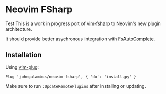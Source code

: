 # Neovim FSharp

Test
This is a work in progress port of [vim-fsharp](https://github.com/fsharp/vim-fsharp) to Neovim's new plugin architecture.

It should provide better asychronous integration with [FsAutoComplete](https://github.com/fsharp/FsAutoComplete).


## Installation

Using [vim-plug](https://github.com/junegunn/vim-plug):

```
Plug 'johngalambos/neovim-fsharp', { 'do': 'install.py' }
```

Make sure to run `:UpdateRemotePlugins` after installing or updating.
